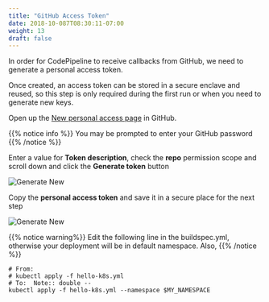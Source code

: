 ```yaml
---
title: "GitHub Access Token"
date: 2018-10-087T08:30:11-07:00
weight: 13
draft: false
---
```


In order for CodePipeline to receive callbacks from GitHub, we need to generate a personal access token.

Once created, an access token can be stored in a secure enclave and reused, so this step is only required
during the first run or when you need to generate new keys.

Open up the [New personal access page](https://github.com/settings/tokens/new) in GitHub.

{{% notice info %}}
You may be prompted to enter your GitHub password
{{% /notice %}}

Enter a value for **Token description**, check the **repo** permission scope and scroll down and click the **Generate token** button

![Generate New](/images/codepipeline/github_token_name.png)

Copy the **personal access token** and save it in a secure place for the next step

![Generate New](/images/codepipeline/github_copy_access.png)

{{% notice warning%}}
Edit the following line in the buildspec.yml, otherwise your deployment will be in default namespace.
Also, 
{{% /notice %}}
```
# From: 
# kubectl apply -f hello-k8s.yml 
# To:  Note:: double --
kubectl apply -f hello-k8s.yml --namespace $MY_NAMESPACE
```
